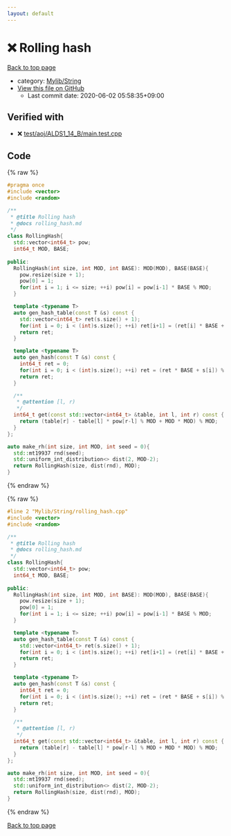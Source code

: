 ```yaml
---
layout: default
---
```


<!-- mathjax config similar to math.stackexchange -->
<script type="text/javascript" async
  src="https://cdnjs.cloudflare.com/ajax/libs/mathjax/2.7.5/MathJax.js?config=TeX-MML-AM_CHTML">
</script>
<script type="text/x-mathjax-config">
  MathJax.Hub.Config({
    TeX: { equationNumbers: { autoNumber: "AMS" }},
    tex2jax: {
      inlineMath: [ ['$','$'] ],
      processEscapes: true
    },
    "HTML-CSS": { matchFontHeight: false },
    displayAlign: "left",
    displayIndent: "2em"
  });
</script>

<script type="text/javascript" src="https://cdnjs.cloudflare.com/ajax/libs/jquery/3.4.1/jquery.min.js"></script>
<script src="https://cdn.jsdelivr.net/npm/jquery-balloon-js@1.1.2/jquery.balloon.min.js" integrity="sha256-ZEYs9VrgAeNuPvs15E39OsyOJaIkXEEt10fzxJ20+2I=" crossorigin="anonymous"></script>
<script type="text/javascript" src="../../../assets/js/copy-button.js"></script>
<link rel="stylesheet" href="../../../assets/css/copy-button.css" />


# :x: Rolling hash

<a href="../../../index.html">Back to top page</a>

* category: <a href="../../../index.html#d75653ebf9facf6e669959c8c0d9cbcf">Mylib/String</a>
* <a href="{{ site.github.repository_url }}/blob/master/Mylib/String/rolling_hash.cpp">View this file on GitHub</a>
    - Last commit date: 2020-06-02 05:58:35+09:00




## Verified with

* :x: <a href="../../../verify/test/aoj/ALDS1_14_B/main.test.cpp.html">test/aoj/ALDS1_14_B/main.test.cpp</a>


## Code

<a id="unbundled"></a>
{% raw %}
```cpp
#pragma once
#include <vector>
#include <random>

/**
 * @title Rolling hash
 * @docs rolling_hash.md
 */
class RollingHash{
  std::vector<int64_t> pow;
  int64_t MOD, BASE;
  
public:
  RollingHash(int size, int MOD, int BASE): MOD(MOD), BASE(BASE){
    pow.resize(size + 1);
    pow[0] = 1;
    for(int i = 1; i <= size; ++i) pow[i] = pow[i-1] * BASE % MOD;
  }

  template <typename T>
  auto gen_hash_table(const T &s) const {
    std::vector<int64_t> ret(s.size() + 1);
    for(int i = 0; i < (int)s.size(); ++i) ret[i+1] = (ret[i] * BASE + s[i]) % MOD;
    return ret;
  }

  template <typename T>
  auto gen_hash(const T &s) const {
    int64_t ret = 0;
    for(int i = 0; i < (int)s.size(); ++i) ret = (ret * BASE + s[i]) % MOD;
    return ret;
  }

  /**
   * @attention [l, r)
   */
  int64_t get(const std::vector<int64_t> &table, int l, int r) const {
    return (table[r] - table[l] * pow[r-l] % MOD + MOD * MOD) % MOD;
  }
};

auto make_rh(int size, int MOD, int seed = 0){
  std::mt19937 rnd(seed);
  std::uniform_int_distribution<> dist(2, MOD-2);
  return RollingHash(size, dist(rnd), MOD);
}

```
{% endraw %}

<a id="bundled"></a>
{% raw %}
```cpp
#line 2 "Mylib/String/rolling_hash.cpp"
#include <vector>
#include <random>

/**
 * @title Rolling hash
 * @docs rolling_hash.md
 */
class RollingHash{
  std::vector<int64_t> pow;
  int64_t MOD, BASE;
  
public:
  RollingHash(int size, int MOD, int BASE): MOD(MOD), BASE(BASE){
    pow.resize(size + 1);
    pow[0] = 1;
    for(int i = 1; i <= size; ++i) pow[i] = pow[i-1] * BASE % MOD;
  }

  template <typename T>
  auto gen_hash_table(const T &s) const {
    std::vector<int64_t> ret(s.size() + 1);
    for(int i = 0; i < (int)s.size(); ++i) ret[i+1] = (ret[i] * BASE + s[i]) % MOD;
    return ret;
  }

  template <typename T>
  auto gen_hash(const T &s) const {
    int64_t ret = 0;
    for(int i = 0; i < (int)s.size(); ++i) ret = (ret * BASE + s[i]) % MOD;
    return ret;
  }

  /**
   * @attention [l, r)
   */
  int64_t get(const std::vector<int64_t> &table, int l, int r) const {
    return (table[r] - table[l] * pow[r-l] % MOD + MOD * MOD) % MOD;
  }
};

auto make_rh(int size, int MOD, int seed = 0){
  std::mt19937 rnd(seed);
  std::uniform_int_distribution<> dist(2, MOD-2);
  return RollingHash(size, dist(rnd), MOD);
}

```
{% endraw %}

<a href="../../../index.html">Back to top page</a>

